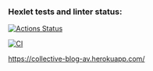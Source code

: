 ### Hexlet tests and linter status:
[![Actions Status](https://github.com/MehPNZ/rails-project-lvl2/workflows/hexlet-check/badge.svg)](https://github.com/MehPNZ/rails-project-lvl2/actions)

[![CI](https://github.com/MehPNZ/rails-project-lvl2/actions/workflows/makefile.yml/badge.svg)](https://github.com/MehPNZ/rails-project-lvl1/actions/workflows/makefile.yml)

https://collective-blog-av.herokuapp.com/